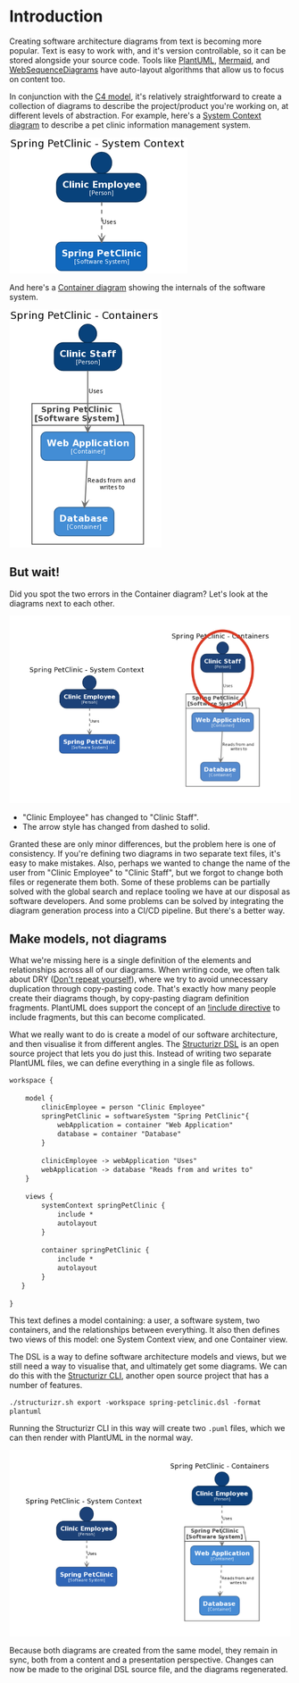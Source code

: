 # Introduction

Creating software architecture diagrams from text is becoming more popular. Text is easy to work with, and it's version controllable, so it can be stored alongside your source code. Tools like [PlantUML](https://plantuml.com), [Mermaid](https://mermaid-js.github.io/mermaid/#/), and [WebSequenceDiagrams](https://www.websequencediagrams.com) have auto-layout algorithms that allow us to focus on content too.

In conjunction with the [C4 model](https://c4model.com), it's relatively straightforward to create a collection of diagrams to describe the project/product you're working on, at different levels of abstraction. For example, here's a [System Context diagram](https://c4model.com/#SystemContextDiagram) to describe a pet clinic information management system.

![An example System Context diagram](images/introduction-1.png)

And here's a [Container diagram](https://c4model.com/#ContainerDiagram) showing the internals of the software system.

![An example Container diagram](images/introduction-2.png)

## But wait!

Did you spot the two errors in the Container diagram? Let's look at the diagrams next to each other.

![](images/introduction-3.png)

- "Clinic Employee" has changed to "Clinic Staff".
- The arrow style has changed from dashed to solid.

Granted these are only minor differences, but the problem here is one of consistency. If you're defining two diagrams in two separate text files, it's easy to make mistakes. Also, perhaps we wanted to change the name of the user from "Clinic Employee" to "Clinic Staff", but we forgot to change both files or regenerate them both. Some of these problems can be partially solved with the global search and replace tooling we have at our disposal as software developers. And some problems can be solved by integrating the diagram generation process into a CI/CD pipeline. But there's a better way.

## Make models, not diagrams

What we're missing here is a single definition of the elements and relationships across all of our diagrams. When writing code, we often talk about DRY ([Don't repeat yourself](https://en.wikipedia.org/wiki/Don%27t_repeat_yourself)), where we try to avoid unnecessary duplication through copy-pasting code. That's exactly how many people create their diagrams though, by copy-pasting diagram definition fragments. PlantUML does support the concept of an [!include directive](https://mrhaki.blogspot.com/2016/12/plantuml-pleasantness-include-partial.html) to include fragments, but this can become complicated.

What we really want to do is create a model of our software architecture, and then visualise it from different angles. The [Structurizr DSL](https://github.com/structurizr/dsl) is an open source project that lets you do just this. Instead of writing two separate PlantUML files, we can define everything in a single file as follows.

```
workspace {

    model {
        clinicEmployee = person "Clinic Employee"
        springPetClinic = softwareSystem "Spring PetClinic"{
            webApplication = container "Web Application"
            database = container "Database"
        }

        clinicEmployee -> webApplication "Uses"
        webApplication -> database "Reads from and writes to"
    }

    views {
        systemContext springPetClinic {
            include *
            autolayout
        }

        container springPetClinic {
            include *
            autolayout
        }
   }
    
}
```

This text defines a model containing: a user, a software system, two containers, and the relationships between everything. It also then defines two views of this model: one System Context view, and one Container view.

The DSL is a way to define software architecture models and views, but we still need a way to visualise that, and ultimately get some diagrams. We can do this with the [Structurizr CLI](https://github.com/structurizr/cli), another open source project that has a number of features.

```text
./structurizr.sh export -workspace spring-petclinic.dsl -format plantuml
```

Running the Structurizr CLI in this way will create two `.puml` files, which we can then render with PlantUML in the normal way.

 ![Example System Context and Container diagrams](images/introduction-4.png)

Because both diagrams are created from the same model, they remain in sync, both from a content and a presentation perspective. Changes can now be made to the original DSL source file, and the diagrams regenerated.